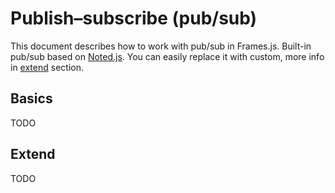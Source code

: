 # Publish–subscribe (pub/sub)

This document describes how to work with pub/sub in Frames.js. Built-in pub/sub based on [Noted.js](https://github.com/kossnocorp/noted). You can easily replace it with custom, more info in [extend](#extend) section.

## Basics

TODO

## Extend

TODO
